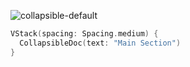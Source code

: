 ![collapsible-default](https://github.com/powerhome/playbook-swift/assets/54749071/fc45141f-b898-4b19-adb2-15f16a9322aa)
```swift
VStack(spacing: Spacing.medium) {
  CollapsibleDoc(text: "Main Section")
}
```
